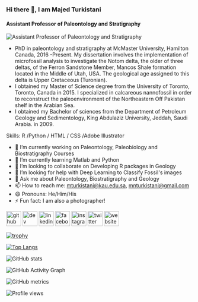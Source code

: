### Hi there 👋, I am Majed Turkistani
#### Assistant Professor of Paleontology and Stratigraphy
![Assistant Professor of Paleontology and Stratigraphy](https://pbs.twimg.com/profile_banners/58946765/1695660662/600x200)

- PhD in paleontology and stratigraphy at McMaster University, Hamilton Canada, 2016 -Present. My dissertation involves the implementation of microfossil analysis to investigate the Notom delta, the older of three deltas, of the Ferron Sandstone Member, Mancos Shale formation located in the Middle of Utah, USA. The geological age assigned to this delta is Upper Cretaceous (Turonian). 
- I obtained my Master of Science degree from the University of Toronto, Toronto, Canada in 2015. I specialized in calcareous nannofossil in order to reconstruct the paleoenvironment of the Northeastern Off Pakistan shelf in the Arabian Sea. 
- I obtained my Bachelor of sciences from the Department of Petroleum Geology and Sedimentology, King Abdulaziz University, Jeddah, Saudi Arabia. in 2009.

Skills: R /Python / HTML / CSS /Adobe Illustrator

- 🔭 I’m currently working on Paleontology, Paleobiology and Biostratigraphy Courses 
- 🌱 I’m currently learning Matlab and Python 
- 👯 I’m looking to collaborate on Developing R packages in Geology 
- 🤔 I’m looking for help with Deep Learning to Classify Fossil's images 
- 💬 Ask me about Paleontology, Biostratigraphy and Geology 
- 📫 How to reach me: mturkistani@kau.edu.sa, mnturkistani@gmail.com 
- 😄 Pronouns: He/Him/His 
- ⚡ Fun fact: I am also a photographer! 


[<img src='https://cdn.jsdelivr.net/npm/simple-icons@3.0.1/icons/github.svg' alt='github' height='40'>](https://github.com/DrMajed86)  [<img src='https://cdn.jsdelivr.net/npm/simple-icons@3.0.1/icons/dev-dot-to.svg' alt='dev' height='40'>](https://dev.to/drmajed86)  [<img src='https://cdn.jsdelivr.net/npm/simple-icons@3.0.1/icons/linkedin.svg' alt='linkedin' height='40'>](https://www.linkedin.com/in/majed-turkistani-ab028b154/)  [<img src='https://cdn.jsdelivr.net/npm/simple-icons@3.0.1/icons/facebook.svg' alt='facebook' height='40'>](https://www.facebook.com/majed.n.turkistani)  [<img src='https://cdn.jsdelivr.net/npm/simple-icons@3.0.1/icons/instagram.svg' alt='instagram' height='40'>](https://www.instagram.com/majednturkistani/)  [<img src='https://cdn.jsdelivr.net/npm/simple-icons@3.0.1/icons/twitter.svg' alt='twitter' height='40'>](https://twitter.com/mnturkistani)  [<img src='https://cdn.jsdelivr.net/npm/simple-icons@3.0.1/icons/icloud.svg' alt='website' height='40'>](https://mturkistani.kau.edu.sa/CVEn.aspx?Site_ID=0012469&Lng=EN)  

[![trophy](https://github-profile-trophy.vercel.app/?username=DrMajed86)](https://github.com/ryo-ma/github-profile-trophy)

[![Top Langs](https://github-readme-stats.vercel.app/api/top-langs/?username=DrMajed86)](https://github.com/anuraghazra/github-readme-stats)

![GitHub stats](https://github-readme-stats.vercel.app/api?username=DrMajed86&show_icons=true)  

![GitHub Activity Graph](https://activity-graph.herokuapp.com/graph?username=DrMajed86)  

![GitHub metrics](https://metrics.lecoq.io/DrMajed86)  

![Profile views](https://gpvc.arturio.dev/DrMajed86)  
